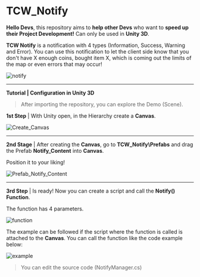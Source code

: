 # TCW_Notify

<b>Hello Devs</b>, this repository aims to <b>help other Devs</b> who want to <b>speed up their Project Development!</b>
Can only be used in <b>Unity 3D</b>.

<b>TCW Notify</b> is a notification with 4 types (Information, Success, Warning and Error). You can use this notification to let the client side know that you don't have X enough coins, bought item X, which is coming out
the limits of the map or even errors that may occur!

![notify](https://user-images.githubusercontent.com/100330702/205417410-b69bfb50-b50b-4ab6-b1af-a65d8a6f2345.png)

---

<b>Tutorial | Configuration in Unity 3D</b>

> After importing the repository, you can explore the Demo (Scene).

<b>1st Step</b> |
With Unity open, in the Hierarchy create a <b>Canvas</b>.

![Create_Canvas](https://user-images.githubusercontent.com/100330702/205410569-fe3e9437-b2c9-4f2d-9d63-c3401e9657b3.png)

---

<b>2nd Stage</b> |
After creating the <b>Canvas</b>, go to <b>TCW_Notify\Prefabs</b> and drag the Prefab <b>Notify_Content</b> into <b>Canvas</b>.

Position it to your liking!

![Prefab_Notify_Content](https://user-images.githubusercontent.com/100330702/205410956-d4eb79e3-0cd1-4f77-8e8f-726fdc285445.png)

---

<b> 3rd Step</b> |
Is ready! Now you can create a script and call the <b>Notify() Function</b>.

The function has 4 parameters.

![function](https://user-images.githubusercontent.com/100330702/205413377-5fa0f463-ec10-4efb-8e00-6ce118633a40.png)

The example can be followed if the script where the function is called is attached to the <b>Canvas</b>.
You can call the function like the code example below:

![example](https://user-images.githubusercontent.com/100330702/205413533-276e5beb-8ba6-4591-8d54-3a0f11165ed7.png)

> You can edit the source code (NotifyManager.cs)
